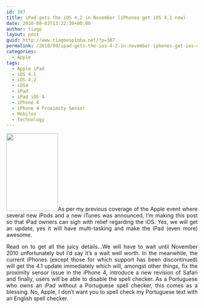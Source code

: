 ```yaml
---
id: 387
title: iPad gets the iOS 4.2 in November (iPhones get iOS 4.1 now)
date: 2010-09-03T13:22:30+00:00
author: tiago
layout: post
guid: http://www.tiagoespinha.net/?p=387
permalink: /2010/09/ipad-gets-the-ios-4-2-in-november-iphones-get-ios-4-1-now/
categories:
  - Apple
tags:
  - Apple iPad
  - iOS 4.1
  - iOS 4.2
  - iOS4
  - iPad
  - iPad iOS 4
  - iPhone 4
  - iPhone 4 Proximity Sensor
  - Mobiles
  - Technology
---
```

<p style="text-align: justify;">
  <a href="http://www.tiagoespinha.net/wp-content/uploads/2010/09/IOS_4.0.2_on_the_iPhone_4.png" rel="lightbox[387]" title="IOS_4.0.2_on_the_iPhone_4"><img class="alignright size-full wp-image-388" title="IOS_4.0.2_on_the_iPhone_4" src="http://www.tiagoespinha.net/wp-content/uploads/2010/09/IOS_4.0.2_on_the_iPhone_4.png" alt="" width="136" height="204" /></a>As per my previous coverage of the Apple event where several new iPods and a new iTunes was announced, I&#8217;m making this post so that iPad owners can sigh with relief regarding the iOS. Yes, we will get an update, yes it will have multi-tasking and make the iPad (even more) awesome.
</p>

<p style="text-align: justify;">
  Read on to get all the juicy details&#8230;<!--more-->We will have to wait until November 2010 unfortunately but I&#8217;d say it&#8217;s a wait well worth. In the meanwhile, the current iPhones (except those for which support has been discontinued) will get the 4.1 update immediately which will, amongst other things, fix the proximity sensor issue in the iPhone 4, introduce a new revision of Safari and finally, users will be able to disable the spell checker. As a Portuguese who owns an iPad without a Portuguese spell checker, this comes as a blessing. No, Apple, I don&#8217;t want you to spell check my Portuguese text with an English spell checker.
</p>